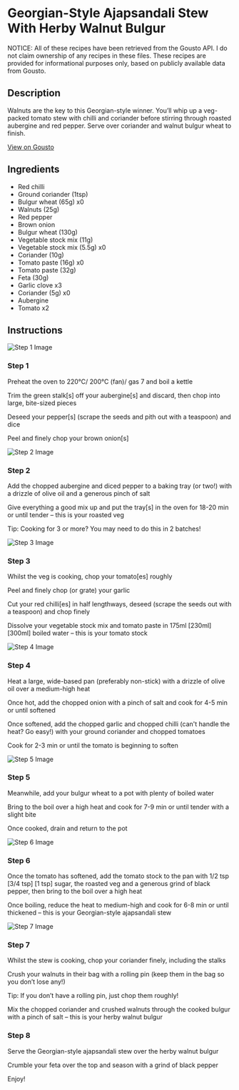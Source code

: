 # Georgian-Style Ajapsandali Stew With Herby Walnut Bulgur

NOTICE: All of these recipes have been retrieved from the Gousto API. I do not claim ownership of any recipes in these files. These recipes are provided for informational purposes only, based on publicly available data from Gousto.

## Description

Walnuts are the key to this Georgian-style winner. You’ll whip up a veg-packed tomato stew with chilli and coriander before stirring through roasted aubergine and red pepper. Serve over coriander and walnut bulgur wheat to finish.

[View on Gousto](https://www.gousto.co.uk/recipes/cookbook/georgian-style-ajapsandali-stew-with-herby-walnut-bulgur)

## Ingredients

- Red chilli
- Ground coriander (1tsp)
- Bulgur wheat (65g) x0
- Walnuts (25g)
- Red pepper
- Brown onion
- Bulgur wheat (130g)
- Vegetable stock mix (11g)
- Vegetable stock mix (5.5g) x0
- Coriander (10g)
- Tomato paste (16g) x0
- Tomato paste (32g)
- Feta (30g)
- Garlic clove x3
- Coriander (5g) x0
- Aubergine
- Tomato x2

## Instructions

![Step 1 Image](https://production-media.gousto.co.uk/cms/recipe-step-image/step-1-1700569705209-x200.jpg)

### Step 1

Preheat the oven to 220°C/ 200°C (fan)/ gas 7 and boil a kettle

Trim the green stalk[s] off your aubergine[s] and discard, then chop into large, bite-sized pieces

Deseed your pepper[s] (scrape the seeds and pith out with a teaspoon) and dice

Peel and finely chop your brown onion[s]

![Step 2 Image](https://production-media.gousto.co.uk/cms/recipe-step-image/step-2-1700569709958-x200.jpg)

### Step 2

Add the chopped aubergine and diced pepper to a baking tray (or two!) with a drizzle of olive oil and a generous pinch of salt

Give everything a good mix up and put the tray[s] in the oven for 18-20 min or until tender – this is your roasted veg

Tip: Cooking for 3 or more? You may need to do this in 2 batches!

![Step 3 Image](https://production-media.gousto.co.uk/cms/recipe-step-image/step-3-1700569714805-x200.jpg)

### Step 3

Whilst the veg is cooking, chop your tomato[es] roughly

Peel and finely chop (or grate) your garlic

Cut your red chilli[es]<span class="text-danger"> </span>in half lengthways, deseed (scrape the seeds out with a teaspoon) and chop finely

Dissolve your vegetable stock mix and tomato paste in 175ml <span class="text-purple">[230ml] </span><span class="text-danger">[300ml]</span> boiled water – this is your tomato stock

![Step 4 Image](https://production-media.gousto.co.uk/cms/recipe-step-image/step-4-1700569719514-x200.jpg)

### Step 4

Heat a large, wide-based pan (preferably non-stick) with a drizzle of olive oil over a medium-high heat

Once hot, add the chopped onion with a pinch of salt and cook for 4-5 min or until softened

Once softened, add the chopped garlic and chopped chilli (can't handle the heat? Go easy!) with your ground coriander and chopped tomatoes

Cook for 2-3 min or until the tomato is beginning to soften

![Step 5 Image](https://production-media.gousto.co.uk/cms/recipe-step-image/step-5-1700569725145-x200.jpg)

### Step 5

Meanwhile, add your bulgur wheat to a pot with plenty of boiled water

Bring to the boil over a high heat and cook for 7-9 min or until tender with a slight bite

Once cooked, drain and return to the pot

![Step 6 Image](https://production-media.gousto.co.uk/cms/recipe-step-image/step-6-1700569730141-x200.jpg)

### Step 6

Once the tomato has softened, add the tomato stock to the pan with 1/2 tsp <span class="text-purple">[3/4 tsp]</span> <span class="text-danger">[1 tsp]</span> sugar, the roasted veg and a generous grind of black pepper, then bring to the boil over a high heat

Once boiling, reduce the heat to medium-high and cook for 6-8 min or until thickened – this is your Georgian-style ajapsandali stew

![Step 7 Image](https://production-media.gousto.co.uk/cms/recipe-step-image/step-7-1700569734497-x200.jpg)

### Step 7

Whilst the stew is cooking, chop your coriander finely, including the stalks

Crush your walnuts in their bag with a rolling pin (keep them in the bag so you don’t lose any!)

Tip: If you don’t have a rolling pin, just chop them roughly!

Mix the chopped coriander and crushed walnuts through the cooked bulgur with a pinch of salt – this is your herby walnut bulgur

### Step 8

Serve the Georgian-style ajapsandali stew over the herby walnut bulgur

Crumble your feta over the top and season with a grind of black pepper

Enjoy!

